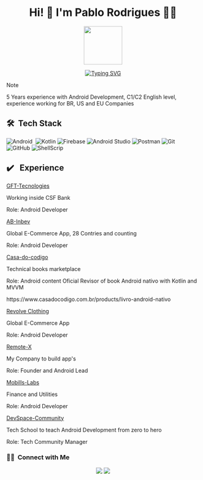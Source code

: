 <h1 align="center">Hi! 👋 I'm Pablo Rodrigues 👨‍💻	 </h1> 

<p align="center">
<img src="https://media.giphy.com/media/v1.Y2lkPTc5MGI3NjExcG5wYXVpcWQ5ZWl6cmY2aGJkbWt6NTRrNDViN3Axanp5cmYwMHR2cSZlcD12MV9pbnRlcm5hbF9naWZfYnlfaWQmY3Q9cw/sLoRDJqV5XoOScXOuH/giphy.gif" width="100">
</p>

<p align="center">
<a href="https://git.io/typing-svg"><img src="https://readme-typing-svg.demolab.com?font=Fira+Code&weight=500&size=40&pause=10&color=42F746&center=true&random=true&width=435&height=60&lines=Android+%7C+Kotlin;Jetpack+Compose;Firebase;MVI+%7C+MVVM;KOIN+%7C+HILT;C2+%7C+ENGLISH" alt="Typing SVG" /></a></p>

> [!NOTE]
> 5 Years experience with Android Development, C1/C2 English level, experience working for BR, US and EU Companies
## 🛠 &nbsp;Tech Stack

![Android](https://img.shields.io/badge/Android-3DDC84?style=for-the-badge&logo=android&logoColor=white)&nbsp;
![Kotlin](https://img.shields.io/badge/kotlin-%237F52FF.svg?style=for-the-badge&logo=kotlin&logoColor=white)
![Firebase](https://img.shields.io/badge/firebase-ffca28?style=for-the-badge&logo=firebase&logoColor=black)
![Android Studio](https://img.shields.io/badge/android%20studio-346ac1?style=for-the-badge&logo=android%20studio&logoColor=white)
![Postman](https://img.shields.io/badge/Postman-FF6C37?style=for-the-badge&logo=postman&logoColor=white)
![Git](https://img.shields.io/badge/git-%23F05033.svg?style=for-the-badge&logo=git&logoColor=white)&nbsp;
![GitHub](https://img.shields.io/badge/github-%23121011.svg?style=for-the-badge&logo=github&logoColor=white)
![ShellScrip](https://img.shields.io/badge/Shell_Script-121011?style=for-the-badge&logo=gnu-bash&logoColor=white)

## ✔️ &nbsp; Experience
[GFT-Tecnologies](https://www.linkedin.com/company/gft-technologies/posts/?feedView=all) 
<p>
Working inside CSF Bank
 <p>
Role: Android Developer
  </p>
</p>

[AB-Inbev](https://www.linkedin.com/company/ab-inbev/) 
<p>
Global E-Commerce App, 28 Contries and counting
 <p>
Role: Android Developer
  </p>
</p>

[Casa-do-codigo](https://www.casadocodigo.com.br) 
<p>
Technical books marketplace
 <p>
Role: Android content Oficial Revisor of book Android nativo with Kotlin and MVVM
 </p>
https://www.casadocodigo.com.br/products/livro-android-nativo
</p>

[Revolve Clothing](https://www.linkedin.com/company/ab-inbev/](https://www.linkedin.com/company/revolve-/))
<p>
Global E-Commerce App
 <p>
Role: Android Developer
  </p>
</p>

[Remote-X](https://www.linkedin.com/company/remote-x/)
<p>
My Company to build app's
 <p>
Role: Founder and Android Lead
  </p>
</p>

[Mobills-Labs](https://www.linkedin.com/company/mobills-labs/)
<p>
Finance and Utilities
 <p>
Role: Android Developer
  </p>
</p>

[DevSpace-Community](https://www.linkedin.com/company/comunidadedevspace/posts/?feedView=all)
<p>
Tech School to teach Android Development from zero to hero 
 <p>
Role: Tech Community Manager
  </p>
</p>
  
  ### 🤝🏻 &nbsp;Connect with Me

<p align="center">
<a href="https://www.linkedin.com/in/pablo-rodrigues-dev/"><img src="https://img.shields.io/badge/linkedin-%230077B5.svg?style=for-the-badge&logo=linkedin&logoColor=white"/></a>
<a href="mailto:pablo.rodriguesdev@gmail.com"><img src="https://img.shields.io/badge/Gmail-D14836?style=for-the-badge&logo=gmail&logoColor=white"/></a>
